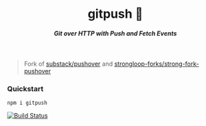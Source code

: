 <h1 align="center">gitpush 📝  </h1>

<h5 align="center">Git over HTTP with Push and Fetch Events</h5>

<br/>

> Fork of [substack/pushover](https://github.com/substack/pushover) and [strongloop-forks/strong-fork-pushover](https://github.com/strongloop-forks/strong-fork-pushover)

### Quickstart

```
npm i gitpush
```

[![Build Status](https://travis-ci.org/cirocosta/gitpush.svg?branch=master)](https://travis-ci.org/cirocosta/gitpush)
